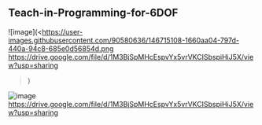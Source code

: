 ## Teach-in-Programming-for-6DOF


![image](<https://user-images.githubusercontent.com/90580636/146715108-1660aa04-797d-440a-94c8-685e0d56854d.png https://drive.google.com/file/d/1M3BjSpMHcEspvYx5vrVKCISbspiHiJ5X/view?usp=sharing
>)

![image](https://user-images.githubusercontent.com/90580636/146715108-1660aa04-797d-440a-94c8-685e0d56854d.png)https://drive.google.com/file/d/1M3BjSpMHcEspvYx5vrVKCISbspiHiJ5X/view?usp=sharing
